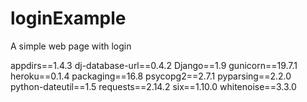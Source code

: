 # loginExample
A simple web page with login

appdirs==1.4.3
dj-database-url==0.4.2
Django==1.9
gunicorn==19.7.1
heroku==0.1.4
packaging==16.8
psycopg2==2.7.1
pyparsing==2.2.0
python-dateutil==1.5
requests==2.14.2
six==1.10.0
whitenoise==3.3.0
